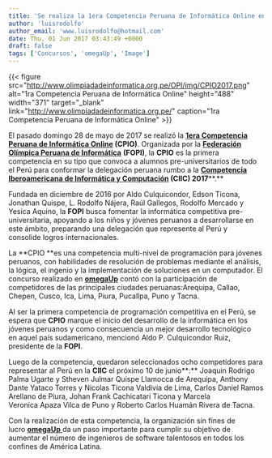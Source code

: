```yaml
---
title: 'Se realiza la 1era Competencia Peruana de Informática Online en omegaUp'
author: 'luisrodolfo'
author_email: 'www.luisrodolfo@hotmail.com'
date: Thu, 01 Jun 2017 03:43:49 +0000
draft: false
tags: ['Concursos', 'omegaUp', 'Image']
---
```


{{< figure src="http://www.olimpiadadeinformatica.org.pe/OPI/img/CPIO2017.png" alt="1ra Competencia Peruana de Informática Online" height="488" width="371" target="_blank" link="http://www.olimpiadadeinformatica.org.pe/" caption="1ra Competencia Peruana de Informática Online" >}}

El pasado domingo 28 de mayo de 2017 se realizó la **[1era Competencia Peruana de Informática Online](http://www.olimpiadadeinformatica.org.pe/OPI/) (CPIO)**. Organizada por la [**Federación Olímpica Peruana de Informática**](http://www.olimpiadadeinformatica.org.pe/OPI/FOPI.pdf) **(FOPI)**, la **CPIO** es la primera competencia en su tipo que convoca a alumnos pre-universitarios de todo el Perú para conformar la delegación peruana rumbo a la **[Competencia Iberoamericana de Informática y Computación](http://oia.elsantodel90.tk/ciic/) (CIIC) 2017****.**

Fundada en diciembre de 2016 por Aldo Culquicondor, Edson Ticona, Jonathan Quispe, L. Rodolfo Nájera, Raúl Gallegos, Rodolfo Mercado y Yesica Aquino, la **FOPI** busca fomentar la informática competitiva pre-universitaria, apoyando a los niños y jóvenes peruanos a desarrollarse en este ámbito, preparando una delegación que represente al Perú y consolide logros internacionales.

La **CPIO **es una competencia multi-nivel de programación para jóvenes peruanos, con habilidades de resolución de problemas mediante el análisis, la lógica, el ingenio y la implementación de soluciones en un computador. El concurso realizado en [**omegaUp**](http://omegaup.com) contó con la participación de competidores de las principales ciudades peruanas:Arequipa, Callao, Chepen, Cusco, Ica, Lima, Piura, Pucallpa, Puno y Tacna.

Al ser la primera competencia de programación competitiva en el Perú, se espera que **CPIO** marque el inicio del desarrollo de la informática en los jóvenes peruanos y como consecuencia un mejor desarrollo tecnológico en aquel país sudamericano, mencionó Aldo P. Culquicondor Ruiz, presidente de la **FOPI**.

Luego de la competencia, quedaron seleccionados ocho competidores para representar al Perú en la **CIIC** el próximo 10 de junio**:** Joaquin Rodrigo Palma Ugarte y Stheven Julmar Quispe Llamocca de Arequipa, Anthony Dante Yataco Torres y Nicolas Ticona Valdivia de Lima, Carlos Daniel Ramos Arellano de Piura, Johan Frank Cachicatari Ticona y Marcela Veronica Apaza Vilca de Puno y Roberto Carlos Huamán Rivera de Tacna.

Con la realización de esta competencia, la organización sin fines de lucro [**omegaUp** ](https://omegaup.org/)da un paso importante para cumplir su objetivo de aumentar el número de ingenieros de software talentosos en todos los confines de América Latina.